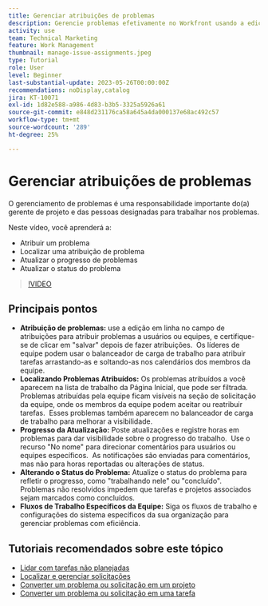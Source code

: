 ```yaml
---
title: Gerenciar atribuições de problemas
description: Gerencie problemas efetivamente no Workfront usando a edição em linha e o balanceador de carga de trabalho para atribuições, rastreando e atualizando o progresso, alterando os status dos problemas e seguindo fluxos de trabalho específicos da equipe para uma execução perfeita do projeto.
activity: use
team: Technical Marketing
feature: Work Management
thumbnail: manage-issue-assignments.jpeg
type: Tutorial
role: User
level: Beginner
last-substantial-update: 2023-05-26T00:00:00Z
recommendations: noDisplay,catalog
jira: KT-10071
exl-id: 1d82e588-a986-4d83-b3b5-3325a5926a61
source-git-commit: e848d231176ca58a645a4da000137e68ac492c57
workflow-type: tm+mt
source-wordcount: '289'
ht-degree: 25%

---
```


# Gerenciar atribuições de problemas

O gerenciamento de problemas é uma responsabilidade importante do(a) gerente de projeto e das pessoas designadas para trabalhar nos problemas.

Neste vídeo, você aprenderá a:

* Atribuir um problema
* Localizar uma atribuição de problema
* Atualizar o progresso de problemas
* Atualizar o status do problema

>[!VIDEO](https://video.tv.adobe.com/v/3446960/?quality=12&learn=on&enablevpops&captions=por_br)

## Principais pontos

* **Atribuição de problemas:** use a edição em linha no campo de atribuições para atribuir problemas a usuários ou equipes, e certifique-se de clicar em &quot;salvar&quot; depois de fazer atribuições. &#x200B; Os líderes de equipe podem usar o balanceador de carga de trabalho para atribuir tarefas arrastando-as e soltando-as nos calendários dos membros da equipe. &#x200B;
* **Localizando Problemas Atribuídos:** Os problemas atribuídos a você aparecem na lista de trabalho da Página Inicial, que pode ser filtrada. &#x200B; Problemas atribuídas pela equipe ficam visíveis na seção de solicitação da equipe, onde os membros da equipe podem aceitar ou reatribuir tarefas. &#x200B; Esses problemas também aparecem no balanceador de carga de trabalho para melhorar a visibilidade. &#x200B;
* **Progresso da Atualização:** Poste atualizações e registre horas em problemas para dar visibilidade sobre o progresso do trabalho. &#x200B; Use o recurso &quot;No nome&quot; para direcionar comentários para usuários ou equipes específicos. &#x200B; As notificações são enviadas para comentários, mas não para horas reportadas ou alterações de status. &#x200B;
* **Alterando o Status do Problema:** Atualize o status do problema para refletir o progresso, como &quot;trabalhando nele&quot; ou &quot;concluído&quot;. &#x200B; Problemas não resolvidos impedem que tarefas e projetos associados sejam marcados como concluídos. &#x200B;
* **Fluxos de Trabalho Específicos da Equipe:** Siga os fluxos de trabalho e configurações do sistema específicos da sua organização para gerenciar problemas com eficiência. &#x200B;


## Tutoriais recomendados sobre este tópico

* [Lidar com tarefas não planejadas](/help/manage-work/issues-requests/handle-unplanned-work.md)
* [Localizar e gerenciar solicitações](/help/manage-work/issues-requests/find-requests.md)
* [Converter um problema ou solicitação em um projeto](/help/manage-work/issues-requests/create-a-project-from-a-request.md)
* [Converter um problema ou solicitação em uma tarefa](/help/manage-work/issues-requests/convert-issues-to-other-work-items.md)
